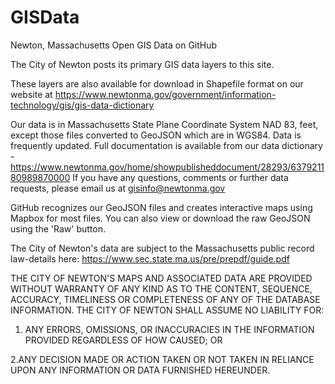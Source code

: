 # GISData
Newton, Massachusetts Open GIS Data on GitHub

The City of Newton posts its primary GIS data layers to this site. 

These layers are also available for download in Shapefile format on our website at https://www.newtonma.gov/government/information-technology/gis/gis-data-dictionary

Our data is in Massachusetts State Plane Coordinate System NAD 83, feet, except those files converted to GeoJSON which are in WGS84. Data is frequently updated. Full documentation is available from our data dictionary - https://www.newtonma.gov/home/showpublisheddocument/28293/637921180989870000 If you have any questions, comments or further data requests, please email us at gisinfo@newtonma.gov

GitHub recognizes our GeoJSON files and creates interactive maps using Mapbox for most files. You can also view or download the raw GeoJSON using the 'Raw' button.

The City of Newton's data are subject to the Massachusetts public record law-details here: https://www.sec.state.ma.us/pre/prepdf/guide.pdf

THE CITY OF NEWTON'S MAPS AND ASSOCIATED DATA ARE PROVIDED WITHOUT WARRANTY OF 
ANY KIND AS TO THE CONTENT, SEQUENCE, ACCURACY, TIMELINESS OR COMPLETENESS OF 
ANY OF THE DATABASE INFORMATION. THE CITY OF NEWTON SHALL ASSUME NO LIABILITY FOR: 

  1. ANY ERRORS, OMISSIONS, OR INACCURACIES IN THE INFORMATION PROVIDED 
     REGARDLESS OF HOW CAUSED; OR 

   2.ANY DECISION MADE OR ACTION TAKEN OR NOT TAKEN IN RELIANCE UPON ANY 
     INFORMATION OR DATA FURNISHED HEREUNDER.

